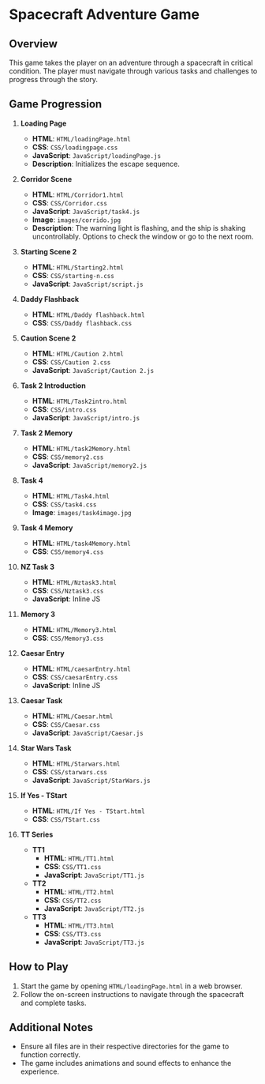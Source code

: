 # Spacecraft Adventure Game

## Overview
This game takes the player on an adventure through a spacecraft in critical condition. The player must navigate through various tasks and challenges to progress through the story.

## Game Progression

1. **Loading Page**
   - **HTML**: `HTML/loadingPage.html`
   - **CSS**: `CSS/loadingpage.css`
   - **JavaScript**: `JavaScript/loadingPage.js`
   - **Description**: Initializes the escape sequence.

2. **Corridor Scene**
   - **HTML**: `HTML/Corridor1.html`
   - **CSS**: `CSS/Corridor.css`
   - **JavaScript**: `JavaScript/task4.js`
   - **Image**: `images/corrido.jpg`
   - **Description**: The warning light is flashing, and the ship is shaking uncontrollably. Options to check the window or go to the next room.

3. **Starting Scene 2**
   - **HTML**: `HTML/Starting2.html`
   - **CSS**: `CSS/starting-n.css`
   - **JavaScript**: `JavaScript/script.js`

4. **Daddy Flashback**
   - **HTML**: `HTML/Daddy flashback.html`
   - **CSS**: `CSS/Daddy flashback.css`

5. **Caution Scene 2**
   - **HTML**: `HTML/Caution 2.html`
   - **CSS**: `CSS/Caution 2.css`
   - **JavaScript**: `JavaScript/Caution 2.js`

6. **Task 2 Introduction**
   - **HTML**: `HTML/Task2intro.html`
   - **CSS**: `CSS/intro.css`
   - **JavaScript**: `JavaScript/intro.js`

7. **Task 2 Memory**
   - **HTML**: `HTML/task2Memory.html`
   - **CSS**: `CSS/memory2.css`
   - **JavaScript**: `JavaScript/memory2.js`

8. **Task 4**
   - **HTML**: `HTML/Task4.html`
   - **CSS**: `CSS/task4.css`
   - **Image**: `images/task4image.jpg`

9. **Task 4 Memory**
   - **HTML**: `HTML/task4Memory.html`
   - **CSS**: `CSS/memory4.css`

10. **NZ Task 3**
    - **HTML**: `HTML/Nztask3.html`
    - **CSS**: `CSS/Nztask3.css`
    - **JavaScript**: Inline JS

11. **Memory 3**
    - **HTML**: `HTML/Memory3.html`
    - **CSS**: `CSS/Memory3.css`

12. **Caesar Entry**
    - **HTML**: `HTML/caesarEntry.html`
    - **CSS**: `CSS/caesarEntry.css`
    - **JavaScript**: Inline JS

13. **Caesar Task**
    - **HTML**: `HTML/Caesar.html`
    - **CSS**: `CSS/Caesar.css`
    - **JavaScript**: `JavaScript/Caesar.js`

14. **Star Wars Task**
    - **HTML**: `HTML/Starwars.html`
    - **CSS**: `CSS/starwars.css`
    - **JavaScript**: `JavaScript/StarWars.js`

15. **If Yes - TStart**
    - **HTML**: `HTML/If Yes - TStart.html`
    - **CSS**: `CSS/TStart.css`

16. **TT Series**
    - **TT1**
      - **HTML**: `HTML/TT1.html`
      - **CSS**: `CSS/TT1.css`
      - **JavaScript**: `JavaScript/TT1.js`
    - **TT2**
      - **HTML**: `HTML/TT2.html`
      - **CSS**: `CSS/TT2.css`
      - **JavaScript**: `JavaScript/TT2.js`
    - **TT3**
      - **HTML**: `HTML/TT3.html`
      - **CSS**: `CSS/TT3.css`
      - **JavaScript**: `JavaScript/TT3.js`

## How to Play
1. Start the game by opening `HTML/loadingPage.html` in a web browser.
2. Follow the on-screen instructions to navigate through the spacecraft and complete tasks.

## Additional Notes
- Ensure all files are in their respective directories for the game to function correctly.
- The game includes animations and sound effects to enhance the experience.